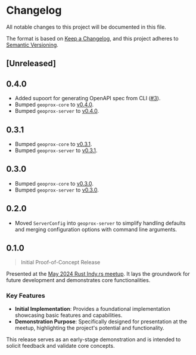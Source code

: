 # Changelog

All notable changes to this project will be documented in this file.

The format is based on [Keep a Changelog](https://keepachangelog.com/en/1.1.0/),
and this project adheres to [Semantic Versioning](https://semver.org/spec/v2.0.0.html).

## [Unreleased]

## 0.4.0

- Added supoort for generating OpenAPI spec from CLI ([#3](https://github.com/ezrasingh/geoprox/issues/3)).
- Bumped `geoprox-core` to [v0.4.0](https://crates.io/crates/geoprox-core/0.4.0).
- Bumped `geoprox-server` to [v0.4.0](https://crates.io/crates/geoprox-server/0.4.0).

## 0.3.1

- Bumped `geoprox-core` to [v0.3.1](https://crates.io/crates/geoprox-core/0.3.1).
- Bumped `geoprox-server` to [v0.3.1](https://crates.io/crates/geoprox-server/0.3.1).

## 0.3.0

- Bumped `geoprox-core` to [v0.3.0](https://crates.io/crates/geoprox-core/0.3.0).
- Bumped `geoprox-server` to [v0.3.0](https://crates.io/crates/geoprox-server/0.3.0).

## 0.2.0

- Moved `ServerConfig` into `geoprox-server` to simplify handling defaults and merging configuration options with command line arguments.

## 0.1.0

> Initial Proof-of-Concept Release

Presented at the [May 2024 Rust Indy.rs meetup](https://gitlab.com/indyrs/may2024). It lays the groundwork for future development and demonstrates core functionalities.

### Key Features

- **Initial Implementation**: Provides a foundational implementation showcasing basic features and capabilities.
- **Demonstration Purpose**: Specifically designed for presentation at the meetup, highlighting the project's potential and functionality.

This release serves as an early-stage demonstration and is intended to solicit feedback and validate core concepts.
